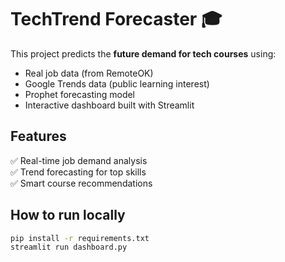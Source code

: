 # TechTrend Forecaster 🎓

This project predicts the **future demand for tech courses** using:
- Real job data (from RemoteOK)
- Google Trends data (public learning interest)
- Prophet forecasting model
- Interactive dashboard built with Streamlit

## Features
✅ Real-time job demand analysis  
✅ Trend forecasting for top skills  
✅ Smart course recommendations  

## How to run locally
```bash
pip install -r requirements.txt
streamlit run dashboard.py
